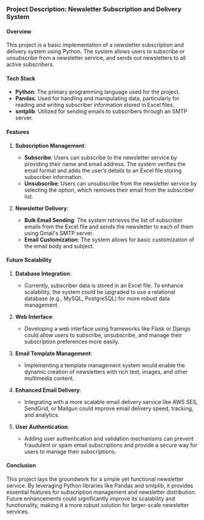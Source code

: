 ### Project Description: Newsletter Subscription and Delivery System

#### Overview
This project is a basic implementation of a newsletter subscription and delivery system using Python. The system allows users to subscribe or unsubscribe from a newsletter service, and sends out newsletters to all active subscribers.

#### Tech Stack
- **Python**: The primary programming language used for the project.
- **Pandas**: Used for handling and manipulating data, particularly for reading and writing subscriber information stored in Excel files.
- **smtplib**: Utilized for sending emails to subscribers through an SMTP server.

#### Features

1. **Subscription Management**:
    - **Subscribe**: Users can subscribe to the newsletter service by providing their name and email address. The system verifies the email format and adds the user’s details to an Excel file storing subscriber information.
    - **Unsubscribe**: Users can unsubscribe from the newsletter service by selecting the option, which removes their email from the subscriber list.

2. **Newsletter Delivery**:
    - **Bulk Email Sending**: The system retrieves the list of subscriber emails from the Excel file and sends the newsletter to each of them using Gmail's SMTP server.
    - **Email Customization**: The system allows for basic customization of the email body and subject.

#### Future Scalability

1. **Database Integration**:
   - Currently, subscriber data is stored in an Excel file. To enhance scalability, the system could be upgraded to use a relational database (e.g., MySQL, PostgreSQL) for more robust data management.

2. **Web Interface**:
   - Developing a web interface using frameworks like Flask or Django could allow users to subscribe, unsubscribe, and manage their subscription preferences more easily.

3. **Email Template Management**:
   - Implementing a template management system would enable the dynamic creation of newsletters with rich text, images, and other multimedia content.

4. **Enhanced Email Delivery**:
   - Integrating with a more scalable email delivery service like AWS SES, SendGrid, or Mailgun could improve email delivery speed, tracking, and analytics.

5. **User Authentication**:
   - Adding user authentication and validation mechanisms can prevent fraudulent or spam email subscriptions and provide a secure way for users to manage their subscriptions.

#### Conclusion
This project lays the groundwork for a simple yet functional newsletter service. By leveraging Python libraries like Pandas and smtplib, it provides essential features for subscription management and newsletter distribution. Future enhancements could significantly improve its scalability and functionality, making it a more robust solution for larger-scale newsletter services.
